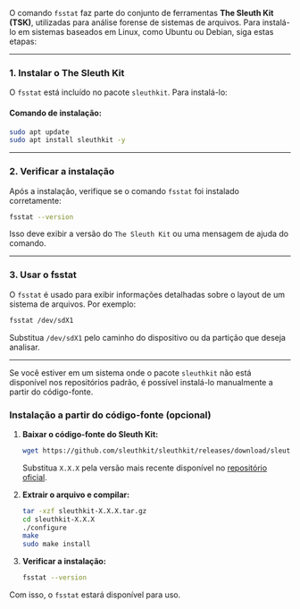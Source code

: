 O comando `fsstat` faz parte do conjunto de ferramentas **The Sleuth Kit (TSK)**, utilizadas para análise forense de sistemas de arquivos. Para instalá-lo em sistemas baseados em Linux, como Ubuntu ou Debian, siga estas etapas:

---

### **1. Instalar o The Sleuth Kit**
O `fsstat` está incluído no pacote `sleuthkit`. Para instalá-lo:

#### Comando de instalação:
```bash
sudo apt update
sudo apt install sleuthkit -y
```

---

### **2. Verificar a instalação**
Após a instalação, verifique se o comando `fsstat` foi instalado corretamente:

```bash
fsstat --version
```

Isso deve exibir a versão do `The Sleuth Kit` ou uma mensagem de ajuda do comando.

---

### **3. Usar o fsstat**
O `fsstat` é usado para exibir informações detalhadas sobre o layout de um sistema de arquivos. Por exemplo:

```bash
fsstat /dev/sdX1
```

Substitua `/dev/sdX1` pelo caminho do dispositivo ou da partição que deseja analisar.

---

Se você estiver em um sistema onde o pacote `sleuthkit` não está disponível nos repositórios padrão, é possível instalá-lo manualmente a partir do código-fonte.

### **Instalação a partir do código-fonte (opcional)**
1. **Baixar o código-fonte do Sleuth Kit:**
   ```bash
   wget https://github.com/sleuthkit/sleuthkit/releases/download/sleuthkit-X.X.X/sleuthkit-X.X.X.tar.gz
   ```
   Substitua `X.X.X` pela versão mais recente disponível no [repositório oficial](https://github.com/sleuthkit/sleuthkit/releases).

2. **Extrair o arquivo e compilar:**
   ```bash
   tar -xzf sleuthkit-X.X.X.tar.gz
   cd sleuthkit-X.X.X
   ./configure
   make
   sudo make install
   ```

3. **Verificar a instalação:**
   ```bash
   fsstat --version
   ```

Com isso, o `fsstat` estará disponível para uso.